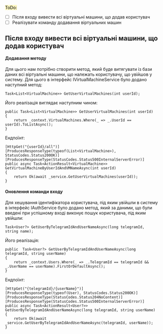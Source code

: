 <mark style="background: #FFF3A3A6;">ToDo:</mark>
- [ ] Після входу вивести всі віртуальні машини, що додав користувач
- [ ] Реалізувати команду додавання віртуальних машин

## Після входу вивести всі віртуальні машини, що додав користувач
#### Додавання методу
Для цього нам потрібно створити метод, який буде витягувати із бази даних всі віртуальні машини, що належать користувачу, що увійшов у систему. Для цього в інтерфейс IVirtualMachineService було додано наступний метод:
```CSharp
Task<List<VirtualMachine>> GetUserVirtualMachines(int userId);
```

Його реалізація виглядає наступним чином:
```CSharp
public Task<List<VirtualMachine>> GetUserVirtualMachines(int userId)
{
    return _context.VirtualMachines.Where(_ => _.UserId ==  userId).ToListAsync();
}
```

Ендпоїнт:
```CSharp
[HttpGet("{userId}/all")]
[ProducesResponseType(typeof(List<VirtualMachine>), StatusCodes.Status200OK)]
[ProducesResponseType(StatusCodes.Status500InternalServerError)]
public async Task<ActionResult<VirtualMachine>> GetVirtualMachineByUserIdAndVMNameAsync(int userId)
{
    return Ok(await _service.GetUserVirtualMachines(userId));
}
```
#### Оновлення команди входу
Для хешування ідентифікатора користувача, під яким увійшли в систему в інтерфейс IAuthService було додано метод, який за даними, що були введені при успішному вході виконує пошук користувача, під яким увійшли:
```CSharp
Task<User?> GetUserByTelegramIdAndUserNameAsync(long telegramId, string name);
```

Його реалізація:
```CSharp
public  Task<User?> GetUserByTelegramIdAndUserNameAsync(long telegramId, string userName)
{
    return _context.Users.Where(_ => _.TelegramId == telegramId && _.UserName == userName).FirstOrDefaultAsync();
}
```

Ендпоїнт:
```CSharp
[HttpGet("{telegramId}/{userName}")]
[ProducesResponseType(typeof(User), StatusCodes.Status200OK)]
[ProducesResponseType(StatusCodes.Status204NoContent)]
[ProducesResponseType(StatusCodes.Status500InternalServerError)]
public async Task<ActionResult<User?>> GetUserByTelegramIdAndUserNameAsync(long telegramId, string userName)
{
    return Ok(await _service.GetUserByTelegramIdAndUserNameAsync(telegramId, userName));
}
```